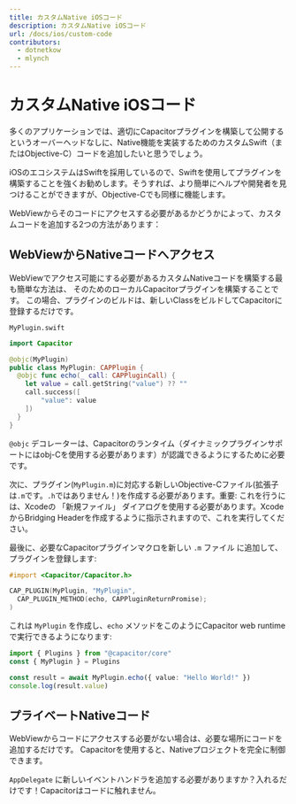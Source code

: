 ```yaml
---
title: カスタムNative iOSコード
description: カスタムNative iOSコード
url: /docs/ios/custom-code
contributors:
  - dotnetkow
  - mlynch
---
```


# カスタムNative iOSコード

<p class="intro">多くのアプリケーションでは、適切にCapacitorプラグインを構築して公開するというオーバーヘッドなしに、Native機能を実装するためのカスタムSwift（またはObjective-C）コードを追加したいと思うでしょう。</p>

<p class="intro">iOSのエコシステムはSwiftを採用しているので、Swiftを使用してプラグインを構築することを強くお勧めします。そうすれば、より簡単にヘルプや開発者を見つけることができますが、Objective-Cでも同様に機能します。</p>

<p class="intro">WebViewからそのコードにアクセスする必要があるかどうかによって、カスタムコードを追加する2つの方法があります：</p>


## WebViewからNativeコードへアクセス

WebViewでアクセス可能にする必要があるカスタムNativeコードを構築する最も簡単な方法は、
そのためのローカルCapacitorプラグインを構築することです。
この場合、プラグインのビルドは、新しいClassをビルドしてCapacitorに登録するだけです。

`MyPlugin.swift`

```swift
import Capacitor

@objc(MyPlugin)
public class MyPlugin: CAPPlugin {
  @objc func echo(_ call: CAPPluginCall) {
    let value = call.getString("value") ?? ""
    call.success([
        "value": value
    ])
  }
}
```

`@objc` デコレーターは、Capacitorのランタイム（ダイナミックプラグインサポートにはobj-Cを使用する必要があります）が認識できるようにするために必要です。

次に、プラグイン(`MyPlugin.m`)に対応する新しいObjective-Cファイル(拡張子は`.m`です。`.h`ではありません！)を作成する必要があります。重要: これを行うには、Xcodeの 「新規ファイル」 ダイアログを使用する必要があります。XcodeからBridging Headerを作成するように指示されますので、これを実行してください。

最後に、必要なCapacitorプラグインマクロを新しい `.m` ファイル に追加して、プラグインを登録します:

```objectivec
#import <Capacitor/Capacitor.h>

CAP_PLUGIN(MyPlugin, "MyPlugin",
  CAP_PLUGIN_METHOD(echo, CAPPluginReturnPromise);
)
```

これは `MyPlugin` を作成し、`echo` メソッドをこのようにCapacitor web runtimeで実行できるようになります:

```typescript
import { Plugins } from "@capacitor/core"
const { MyPlugin } = Plugins

const result = await MyPlugin.echo({ value: "Hello World!" })
console.log(result.value)
```

## プライベートNativeコード

WebViewからコードにアクセスする必要がない場合は、必要な場所にコードを追加するだけです。
Capacitorを使用すると、Nativeプロジェクトを完全に制御できます。

`AppDelegate` に新しいイベントハンドラを追加する必要がありますか？入れるだけです！Capacitorはコードに触れません。
